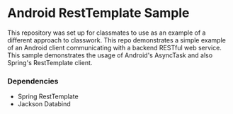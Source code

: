 # Android RestTemplate Sample

This repository was set up for classmates to use as an example of a different approach to classwork. This repo demonstrates a simple example of an Android client communicating with a backend RESTful web service. This sample demonstrates the usage of Android's AsyncTask and also Spring's RestTemplate client.

### Dependencies
 - Spring RestTemplate
 - Jackson Databind
